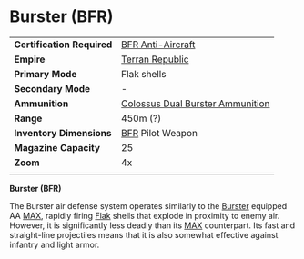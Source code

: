 # Burster (BFR)

|                            |                                                                                       |
| -------------------------- | ------------------------------------------------------------------------------------- |
| **Certification Required** | [BFR Anti-Aircraft](../certifications/BFR_Anti-Aircraft.md)                           |
| **Empire**                 | [Terran Republic](../factions/Terran_Republic.md)                                          |
| **Primary Mode**           | Flak shells                                                                           |
| **Secondary Mode**         | \-                                                                                    |
| **Ammunition**             | [Colossus Dual Burster Ammunition](../ammunition/Colossus_Dual_Burster_Ammunition.md) |
| **Range**                  | 450m (?)                                                                              |
| **Inventory Dimensions**   | [BFR](../vehicles/BattleFrame_Robotics.md) Pilot Weapon                               |
| **Magazine Capacity**      | 25                                                                                    |
| **Zoom**                   | 4x                                                                                    |
|                            |                                                                                       |

**Burster (BFR)**

The Burster air defense system operates similarly to the
[Burster](../armor/Burster.md) equipped AA
[MAX](../armor/Mechanized_Assault_Exo-Suit.md), rapidly firing
[Flak](../weapons/Flak.md) shells that explode in proximity to enemy air.
However, it is significantly less deadly than its
[MAX](../armor/Mechanized_Assault_Exo-Suit.md) counterpart. Its fast and
straight-line projectiles means that it is also somewhat effective against
infantry and light armor.
